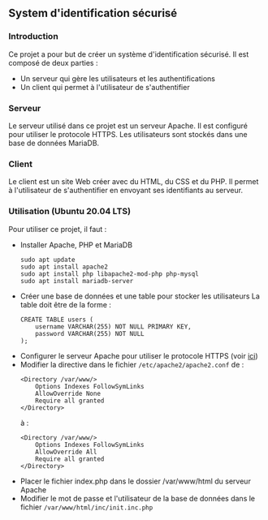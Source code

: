 ## System d'identification sécurisé


### Introduction
Ce projet a pour but de créer un système d'identification sécurisé. Il est composé de deux parties :
- Un serveur qui gère les utilisateurs et les authentifications
- Un client qui permet à l'utilisateur de s'authentifier

### Serveur
Le serveur utilisé dans ce projet est un serveur Apache. Il est configuré pour utiliser le protocole HTTPS. Les utilisateurs sont stockés dans une base de données MariaDB.

### Client
Le client est un site Web créer avec du HTML, du CSS et du PHP. Il permet à l'utilisateur de s'authentifier en envoyant ses identifiants au serveur.

### Utilisation (Ubuntu 20.04 LTS)
Pour utiliser ce projet, il faut :
- Installer Apache, PHP et MariaDB
    ```
    sudo apt update
    sudo apt install apache2
    sudo apt install php libapache2-mod-php php-mysql
    sudo apt install mariadb-server
    ```
- Créer une base de données et une table pour stocker les utilisateurs
    La table doit être de la forme :
    ```
    CREATE TABLE users (
        username VARCHAR(255) NOT NULL PRIMARY KEY,
        password VARCHAR(255) NOT NULL
    );
    ```
- Configurer le serveur Apache pour utiliser le protocole HTTPS (voir [ici](https://www.digitalocean.com/community/tutorials/how-to-create-a-self-signed-ssl-certificate-for-apache-in-debian-10))
- Modifier la directive dans le fichier `/etc/apache2/apache2.conf` de :
    ```
    <Directory /var/www/>
        Options Indexes FollowSymLinks
        AllowOverride None
        Require all granted
    </Directory>
    ```
    à :
    ```
    <Directory /var/www/>
        Options Indexes FollowSymLinks
        AllowOverride All
        Require all granted
    </Directory>
    ```
- Placer le fichier index.php dans le dossier /var/www/html du serveur Apache
- Modifier le mot de passe et l'utilisateur de la base de données dans le fichier `/var/www/html/inc/init.inc.php`